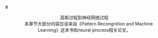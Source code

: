 #<center>高斯过程到神经网络过程<center>
&emsp;&emsp;本章节大部分内容应该来自《Pattern Recongnition and Machine Learning》这本书和neural process相关论文。